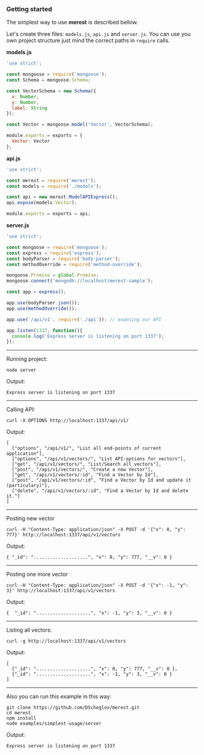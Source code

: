 ### Getting started

The simplest way to use **merest** is described bellow.

Let's create three files: `models.js`, `api.js` and `server.js`.
You can use you own project structure just mind the correct paths
in `require` calls.


**models.js**
```javascript
'use strict';

const mongoose = require('mongoose');
const Schema = mongoose.Schema;

const VectorSchema = new Schema({
  x: Number,
  y: Number,
  label: String
});

const Vector = mongoose.model('Vector', VectorSchema);

module.exports = exports = {
  Vector: Vector
};
```

**api.js**
```javascript
'use strict';

const merest = require('merest');
const models = require('./models');

const api = new merest.ModelAPIExpress();
api.expose(models.Vector);

module.exports = exports = api;
```

**server.js**
```javascript
'use strict';

const mongoose = require('mongoose');
const express = require('express');
const bodyParser = require('body-parser');
const methodOverride = require('method-override');

mongoose.Promise = global.Promise;
mongoose.connect('mongodb://localhost/merest-sample');

const app = express();

app.use(bodyParser.json());
app.use(methodOverride());

app.use('/api/v1', require('./api')); // exposing our API

app.listen(1337, function(){
  console.log('Express server is listening on port 1337');
});
```

-----------------------------------------------------------
Running project:
```shell
node server
```

Output:
```shell
Express server is listening on port 1337
```

-----------------------------------------------------------
Calling API:
```shell
curl -X OPTIONS http://localhost:1337/api/v1/
```


Output:
```shell
[
  ["options", "/api/v1/", "List all end-points of current application"],
  ["options", "/api/v1/vectors/", "List API-options for vectors"],
  ["get", "/api/v1/vectors/", "List/Search all vectors"],
  ["post", "/api/v1/vectors/", "Create a new Vector"],
  ["get", "/api/v1/vectors/:id", "Find a Vector by Id"],
  ["post", "/api/v1/vectors/:id", "Find a Vector by Id and update it (particulary)"],
  ["delete", "/api/v1/vectors/:id", "Find a Vector by Id and delete it."]
]
```

----------------------------------------------
Posting new vector
```shell
curl -H "Content-Type: application/json" -X POST -d '{"x": 0, "y": 777}' http://localhost:1337/api/v1/vectors
```

Output:
```shell
{ "_id": "....................", "x": 0, "y": 777, "__v": 0 }
```


----------------------------------------------
Posting one more vector
```shell
curl -H "Content-Type: application/json" -X POST -d '{"x": -1, "y": 3}' http://localhost:1337/api/v1/vectors
```

Output:
```shell
{  "_id": "....................", "x": -1, "y": 3, "__v": 0 }
```

----------------------------------------------
Listing all vectors:
```shell
curl -g http://localhost:1337/api/v1/vectors
```
Output:
```shell
[
  {"_id": "....................", "x": 0, "y": 777, "__v": 0 },
  {"_id": "....................", "x": -1, "y": 3, "__v": 0 }
]
```

----------------------------------------------
Also you can run this example in this way:

```shell
git clone https://github.com/DScheglov/merest.git
cd merest
npm install
node examples/simplest-usage/server
```

Output:
```shell
Express server is listening on port 1337
```

